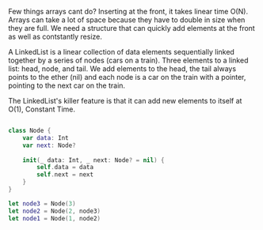 Few things arrays cant do? Inserting at the front, it takes linear time O(N). Arrays can take a lot of space because they have to double in size when they are full. We need a structure that can quickly add elements at the front as well as contstantly resize.

A LinkedList is a linear collection of data elements sequentially linked together by a series of nodes (cars on a train). Three elements to a linked list: head, node, and tail. We add elements to the head, the tail always points to the ether (nil) and each node is a car on the train with a pointer, pointing to the next car on the train.

The LinkedList's killer feature is that it can add new elements to itself at O(1), Constant Time.

``` swift

class Node {
    var data: Int
    var next: Node?
    
    init(_ data: Int, _ next: Node? = nil) {
        self.data = data
        self.next = next
    }
}

let node3 = Node(3)
let node2 = Node(2, node3)
let node1 = Node(1, node2)

```
